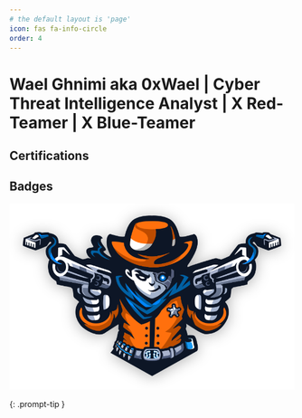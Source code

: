 ```yaml
---
# the default layout is 'page'
icon: fas fa-info-circle
order: 4
---
```

# Wael Ghnimi aka 0xWael | Cyber Threat Intelligence Analyst | X Red-Teamer | X Blue-Teamer

## Certifications

## Badges
![pro-lab-dante.svg](assets/img/ic-dante-overview.svg)


{: .prompt-tip }
